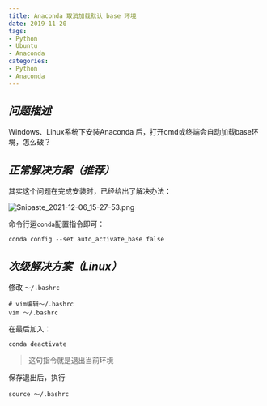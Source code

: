 ```yaml
---
title: Anaconda 取消加载默认 base 环境
date: 2019-11-20
tags:
- Python
- Ubuntu
- Anaconda
categories:
- Python
- Anaconda
---
```


## ***问题描述***

Windows、Linux系统下安装Anaconda 后，打开cmd或终端会自动加载base环境，怎么破？

## ***正常解决方案（推荐）***

其实这个问题在完成安装时，已经给出了解决办法：

![Snipaste_2021-12-06_15-27-53.png](https://s2.loli.net/2022/05/08/zKdHR7GPLV25svT.png)

命令行运`conda`配置指令即可：
```shell
conda config --set auto_activate_base false
```

## ***次级解决方案（Linux）***

修改 `～/.bashrc`

```shell
# vim编辑～/.bashrc
vim ～/.bashrc
```

在最后加入：

```shell
conda deactivate
```

>这句指令就是退出当前环境

保存退出后，执行

```shell
source ～/.bashrc
```